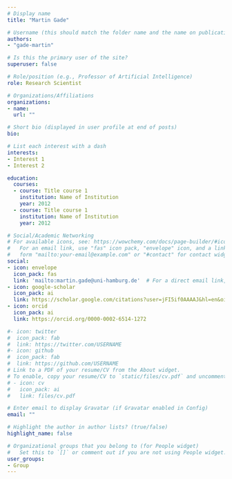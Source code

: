 ```yaml
---
# Display name
title: "Martin Gade"

# Username (this should match the folder name and the name on publications)
authors:
- "gade-martin"

# Is this the primary user of the site?
superuser: false

# Role/position (e.g., Professor of Artificial Intelligence)
role: Research Scientist

# Organizations/Affiliations
organizations:
- name: 
  url: ""

# Short bio (displayed in user profile at end of posts)
bio: 

# List each interest with a dash
interests:
- Interest 1
- Interest 2

education:
  courses:
  - course: Title course 1
    institution: Name of Institution
    year: 2012
  - course: Title course 1
    institution: Name of Institution
    year: 2012

# Social/Academic Networking
# For available icons, see: https://wowchemy.com/docs/page-builder/#icons
#   For an email link, use "fas" icon pack, "envelope" icon, and a link in the
#   form "mailto:your-email@example.com" or "#contact" for contact widget.
social:
- icon: envelope
  icon_pack: fas
  link: 'mailto:martin.gade@uni-hamburg.de'  # For a direct email link, use "mailto:test@example.org".
- icon: google-scholar
  icon_pack: ai
  link: https://scholar.google.com/citations?user=jFI5if0AAAAJ&hl=en&oi=ao
- icon: orcid
  icon_pack: ai
  link: https://orcid.org/0000-0002-6514-1272

#- icon: twitter
#  icon_pack: fab
#  link: https://twitter.com/USERNAME
#- icon: github
#  icon_pack: fab
#  link: https://github.com/USERNAME
# Link to a PDF of your resume/CV from the About widget.
# To enable, copy your resume/CV to `static/files/cv.pdf` and uncomment the lines below.
# - icon: cv
#   icon_pack: ai
#   link: files/cv.pdf

# Enter email to display Gravatar (if Gravatar enabled in Config)
email: ""

# Highlight the author in author lists? (true/false)
highlight_name: false

# Organizational groups that you belong to (for People widget)
#   Set this to `[]` or comment out if you are not using People widget.
user_groups:
- Group
---
```


